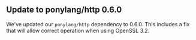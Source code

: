 ## Update to ponylang/http 0.6.0

We've updated our `ponylang/http` dependency to 0.6.0. This includes a fix that will allow correct operation when using OpenSSL 3.2.
